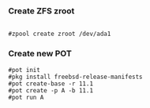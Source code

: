 ﻿### Create ZFS zroot

```

#zpool create zroot /dev/ada1  

```

### Create new POT

```
#pot init
#pkg install freebsd-release-manifests
#pot create-base -r 11.1
#pot create -p A -b 11.1
#pot run A
```
